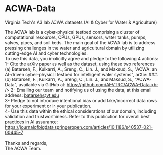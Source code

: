 # ACWA-Data
Virginia Tech's A3 lab ACWA datasets (AI &amp; Cyber for Water &amp; Agriculture)

The ACWA lab is a cyber-physical testbed comprising a cluster of computational resources, CPUs, GPUs, sensors, water tanks, pumps, valves, pipes, and soil beds. The main goal of the ACWA lab is to address pressing challenges in the water and agricultural domain by utilizing cutting-edge AI and cyber technologies.
<br />
To use this data, you implicitly agree and pledge to the following 4 actions: <br />
1- Cite the arXiv paper as well as the dataset, using these two references<br />
(a) Batarseh, F., Kulkarni, A., Sreng, C., Lin. J., and Maksud, S., "ACWA: an AI-driven cyber-physical testbed for intelligent water systems", 	arXiv: ###.<br />
(b) Batarseh, F., Kulkarni, A., Sreng, C., Lin. J., and Maksud, S., "ACWA-Data", available via GitHub at: https://github.com/AI-VTRC/ACWA-Data.<br />
2- Emailing our team, and notifying us of using the data, at this email address: batarseh@vt.edu
<br />3- Pledge to not introduce intentional bias or add fake/incorrect data rows for your experiment or in your publication.
<br />4- Use this data within the ethical considerations of our domain, including validation and trustworthiness. Refer to this publication for overall best practices in AI assurance: <br />
https://journalofbigdata.springeropen.com/articles/10.1186/s40537-021-00445-7 <br />
<br />
Thanks and regards,<br />
The ACWA Team.<br />
